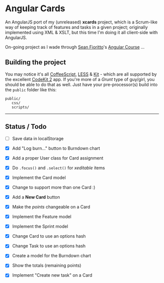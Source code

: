 # Angular Cards

An AngularJS port of my (unreleased) **xcards** project, which is a Scrum-like way of keeping track of
features and tasks in a given project; originally implemented using XML & XSLT, but this time I'm doing it all
client-side with AngularJS. 

On-going project as I wade through [Sean Fioritto][SF]'s [Angular Course][NGC] ...

## Building the project

You may notice it's all [CoffeeScript][CS], [LESS][LESS] & [Kit][KIT] - which are all supported by the excellent [CodeKit 2][CK] app. If you're more of a *Grunt* type of guy/girl, you should be able to do that as well. Just have your pre-processor(s) build into the `public` folder like this:

```
public/
   css/
   scripts/
```

* * *

## Status / Todo

- [ ] Save data in localStorage
- [x] Add "Log burn..." button to Burndown chart
- [x] Add a proper User class for Card assignment
- [x] Do `.focus()` and `.select()` for *xeditable* items
- [x] Implement the Card model
- [x] Change to support more than one Card :)
- [x] Add a **New Card** button
- [x] Make the *points* changeable on a Card
- [x] Implement the Feature model
- [x] Implement the Sprint model
- [x] Change Card to use an options hash
- [x] Change Task to use an options hash
- [x] Create a model for the Burndown chart
- [x] Show the totals (remaining points)
- [x] Implement "Create new task" on a Card



[LESS]: http://lesscss.org
  [CS]: http://coffeescript.org
 [KIT]: http://incident57.com/codekit/help.html#kit
  [CK]: http://incident57.com/codekit/
  [SF]: https://twitter.com/sfioritto
 [NGC]: http://training.planningforaliens.com/angular/